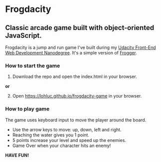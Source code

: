 # Frogdacity
## Classic arcade game built with object-oriented JavaScript.
Frogdacity is a jump and run game I've built during my [Udacity Front-End Web Development Nanodegree](https://de.udacity.com/course/front-end-web-developer-nanodegree--nd001/).
It's a simple version of [Frogger](https://en.wikipedia.org/wiki/Frogger).

### How to start the game
1) Download the repo and open the index.html in your browser. 

**or**

2) Open https://lohluc.github.io/frogdacity-game in your browser.
### How to play game
The game uses keyboard input to move the player around the board.

- Use the arrow keys to move: up, down, left and right.
- Reaching the water gives you 1 point.
- 5 points increase your level and speed up the enemies.
- Game Over when your character hits an enemy!

 **HAVE FUN!**

